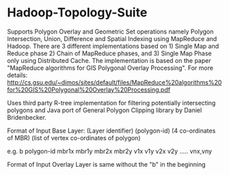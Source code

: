 Hadoop-Topology-Suite
=====================
Supports Polygon Overlay and Geometric Set operations namely Polygon Intersection, Union, Difference and Spatial Indexing 
using MapReduce and Hadoop. There are 3 different implementations based on 1) Single Map and Reduce phase 2) Chain of MapReduce phases, and 3) Single Map Phase only using Distributed Cache. The implementation is based on the paper "MapReduce algorithms for GIS Polygonal Overlay Processing". For more details: http://cs.gsu.edu/~dimos/sites/default/files/MapReduce%20algorithms%20for%20GIS%20Polygonal%20Overlay%20Processing.pdf

Uses third party R-tree implementation for filtering potentially intersecting polygons and Java port of General Polygon Clipping library by Daniel Bridenbecker.   

Format of Input Base Layer:
(Layer identifier) (polygon-id) (4 co-ordinates of MBR) (list of vertex co-ordinates of polygon)

e.g.
b polygon-id mbr1x mbr1y mbr2x mbr2y v1x v1y v2x v2y ..... vnx,vny 

Format of Input Overlay Layer is same without the "b" in the beginning
